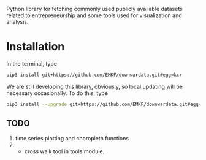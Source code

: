 Python library for fetching commonly used publicly available datasets related to entrepreneurship and 
some tools used for visualization and analysis. 


# Installation
In the terminal, type
```bash
pip3 install git+https://github.com/EMKF/downwardata.git#egg=kcr
```
We are still developing this library, obviously, so local updating will be necessary occasionally. To do this, type
```bash
pip3 install --upgrade git+https://github.com/EMKF/downwardata.git#egg=kcr
```


## TODO
1. time series plotting and choropleth functions
2. * cross walk tool in tools module. 
